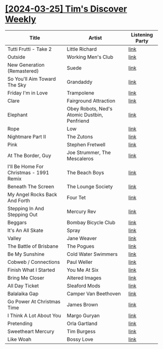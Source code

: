 # [[2024-03-25] Tim's Discover Weekly](https://open.spotify.com/user/62eef773ff17489d88887659a743f038/playlist/7cdotWPdqYYpPFzyf3KqKx)

| Title | Artist | Listening Party |
| --- | --- | --- |
| Tutti Frutti - Take 2 | Little Richard | [link]() |
| Outside | Working Men's Club | [link](https://timstwitterlisteningparty.com/pages/replay/feed_500.html) |
| New Generation (Remastered) | Suede | [link](https://timstwitterlisteningparty.com/pages/replay/feed_39.html) |
| So You'll Aim Toward The Sky | Grandaddy | [link](https://timstwitterlisteningparty.com/pages/replay/feed_150.html) |
| Friday I'm in Love | Trampolene | [link](https://timstwitterlisteningparty.com/pages/replay/feed_59.html) |
| Clare | Fairground Attraction | [link](https://timstwitterlisteningparty.com/pages/replay/feed_616.html) |
| Elephant | Obey Robots, Ned's Atomic Dustbin, Penfriend | [link](https://timstwitterlisteningparty.com/pages/replay/feed_1223.html) |
| Rope | Low | [link](https://timstwitterlisteningparty.com/pages/replay/feed_120.html) |
| Nightmare Part II | The Zutons | [link](https://timstwitterlisteningparty.com/pages/replay/feed_302.html) |
| Pink | Stephen Fretwell | [link](https://timstwitterlisteningparty.com/pages/replay/feed_859.html) |
| At The Border, Guy | Joe Strummer, The Mescaleros | [link](https://timstwitterlisteningparty.com/pages/replay/feed_1137.html) |
| I'll Be Home For Christmas - 1991 Remix | The Beach Boys | [link]() |
| Beneath The Screen | The Lounge Society | [link](https://timstwitterlisteningparty.com/pages/replay/feed_1126.html) |
| My Angel Rocks Back And Forth | Four Tet | [link]() |
| Stepping In And Stepping Out | Mercury Rev | [link](https://timstwitterlisteningparty.com/pages/replay/feed_853.html) |
| Beggars | Bombay Bicycle Club | [link](https://timstwitterlisteningparty.com/pages/replay/feed_133.html) |
| It's An All Skate | Spray | [link](https://timstwitterlisteningparty.com/pages/replay/feed_1265.html) |
| Valley | Jane Weaver | [link](https://timstwitterlisteningparty.com/pages/replay/feed_24.html) |
| The Battle of Brisbane | The Pogues | [link](https://timstwitterlisteningparty.com/pages/replay/feed_271.html) |
| Be My Sunshine | Cold Water Swimmers | [link](https://timstwitterlisteningparty.com/pages/replay/feed_831.html) |
| Cobweb / Connections | Paul Weller | [link](https://timstwitterlisteningparty.com/pages/replay/feed_780.html) |
| Finish What I Started | You Me At Six | [link](https://timstwitterlisteningparty.com/pages/replay/feed_624.html) |
| Bring Me Closer | Altered Images | [link](https://timstwitterlisteningparty.com/pages/replay/feed_736.html) |
| All Day Ticket | Sleaford Mods | [link](https://timstwitterlisteningparty.com/pages/replay/feed_625.html) |
| Balalaika Gap | Camper Van Beethoven | [link](https://timstwitterlisteningparty.com/pages/replay/feed_244.html) |
| Go Power At Christmas Time | James Brown | [link]() |
| I Think A Lot About You | Margo Guryan | [link](https://timstwitterlisteningparty.com/pages/replay/feed_619.html) |
| Pretending | Orla Gartland | [link](https://timstwitterlisteningparty.com/pages/replay/feed_888.html) |
| Sweetheart Mercury | Tim Burgess | [link](https://timstwitterlisteningparty.com/pages/replay/feed_182.html) |
| Like Woah | Bossy Love | [link](https://timstwitterlisteningparty.com/pages/replay/feed_493.html) |
